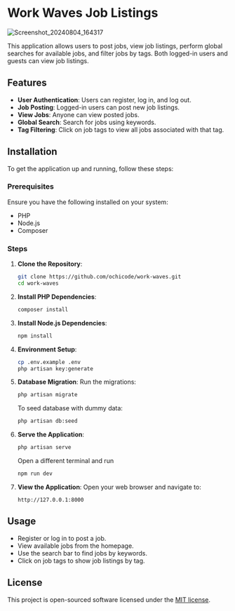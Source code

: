 # Work Waves Job Listings

![Screenshot_20240804_164317](https://github.com/user-attachments/assets/50506955-8a5f-4950-8ea2-92d71bf1ff59)

This application allows users to post jobs, view job listings, perform global searches for available jobs, and filter jobs by tags. Both logged-in users and guests can view job listings.

## Features

-   **User Authentication**: Users can register, log in, and log out.
-   **Job Posting**: Logged-in users can post new job listings.
-   **View Jobs**: Anyone can view posted jobs.
-   **Global Search**: Search for jobs using keywords.
-   **Tag Filtering**: Click on job tags to view all jobs associated with that tag.

## Installation

To get the application up and running, follow these steps:

### Prerequisites

Ensure you have the following installed on your system:

-   PHP
-   Node.js
-   Composer

### Steps

1. **Clone the Repository**:

    ```bash
    git clone https://github.com/ochicode/work-waves.git
    cd work-waves
    ```

2. **Install PHP Dependencies**:

    ```bash
    composer install
    ```

3. **Install Node.js Dependencies**:

    ```bash
    npm install
    ```

4. **Environment Setup**:

    ```bash
    cp .env.example .env
    php artisan key:generate
    ```

5. **Database Migration**:
   Run the migrations:

    ```bash
    php artisan migrate
    ```

    To seed database with dummy data:

    ```bash
    php artisan db:seed
    ```

6. **Serve the Application**:

    ```bash
    php artisan serve
    ```
    Open a different terminal and run
    ```bash
    npm run dev
    ```

7. **View the Application**:
   Open your web browser and navigate to:
    ```
    http://127.0.0.1:8000
    ```

## Usage

-   Register or log in to post a job.
-   View available jobs from the homepage.
-   Use the search bar to find jobs by keywords.
-   Click on job tags to show job listings by tag.

## License

This project is open-sourced software licensed under the [MIT license](https://opensource.org/licenses/MIT).
